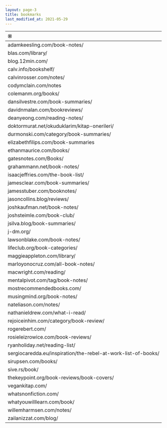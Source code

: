 ```yaml
---
layout: page-3
title: bookmarks
last_modified_at: 2021-05-29
---
```


| ⁜ |
|:---|
| adamkeesling.com/book-notes/ |
| blas.com/library/ |
| blog.12min.com/ |
| calv.info/bookshelf/ |  
| calvinrosser.com/notes/ |  
| codymclain.com/notes |
| colemanm.org/books/ |
| dansilvestre.com/book-summaries/ | 
| davidnmalan.com/bookreviews/ |
| deanyeong.com/reading-notes/ |
| doktormurat.net/okuduklarim/kitap-onerileri/ |
| durmonski.com/category/book-summaries/ |
| elizabethfilips.com/book-summaries |
| ethanmaurice.com/books/ |
| gatesnotes.com/Books/ |
| grahammann.net/book-notes/ |
| isaacjeffries.com/the-book-list/ |
| jamesclear.com/book-summaries/ |
| jamesstuber.com/booknotes/ |
| jasoncollins.blog/reviews/ |
| joshkaufman.net/book-notes/ |
| joshsteimle.com/book-club/ |
| jsilva.blog/book-summaries/ | 
| j-dm.org/ |
| lawsonblake.com/book-notes/ |
| lifeclub.org/book-categories/ |
| maggieappleton.com/library/ |
| marloyonocruz.com/all-book-notes/ |
| macwright.com/reading/ |
| mentalpivot.com/tag/book-notes/ |
| mostrecommendedbooks.com/ |
| musingmind.org/book-notes/ |
| nateliason.com/notes/ |
| nathanieldrew.com/what-i-read/ |
| rejoiceinhim.com/category/book-review/ |
| rogerebert.com/ |
| rosieleizrowice.com/book-reviews/ |
| ryanholiday.net/reading-list/ |
| sergiocaredda.eu/inspiration/the-rebel-at-work-list-of-books/ |
| sirupsen.com/books/ |  
| sive.rs/book/ |
| thekeypoint.org/book-reviews/book-covers/ |
| vegankitap.com/ |
| whatsnonfiction.com/ |
| whatyouwilllearn.com/book/ |
| willemharmsen.com/notes/ |
| zailanizzat.com/blog/ |

